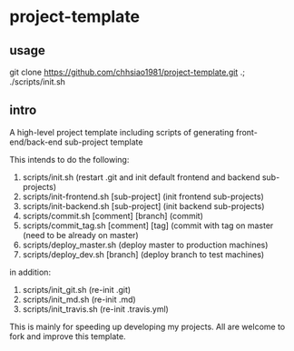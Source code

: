 project-template
================

usage
-----
git clone https://github.com/chhsiao1981/project-template.git .; ./scripts/init.sh

intro
-----
A high-level project template including scripts of generating front-end/back-end sub-project template

This intends to do the following:

1. scripts/init.sh (restart .git and init default frontend and backend sub-projects)
2. scripts/init-frontend.sh \[sub-project\] (init frontend sub-projects)
3. scripts/init-backend.sh \[sub-project\] (init backend sub-projects)
4. scripts/commit.sh \[comment\] \[branch\] (commit)
5. scripts/commit_tag.sh \[comment\] \[tag\] (commit with tag on master (need to be already on master)
6. scripts/deploy_master.sh (deploy master to production machines)
7. scripts/deploy_dev.sh \[branch\] (deploy branch to test machines)

in addition:

1. scripts/init_git.sh (re-init .git)
2. scripts/init_md.sh (re-init .md)
2. scripts/init_travis.sh (re-init .travis.yml)

This is mainly for speeding up developing my projects.
All are welcome to fork and improve this template.
